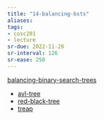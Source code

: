 ```yaml
---
title: "14-balancing-bsts"
aliases: 
tags: 
- cosc201
- lecture
sr-due: 2022-11-28
sr-interval: 126
sr-ease: 250
---
```


[balancing-binary-search-trees](notes/balancing-binary-search-trees.md)

- [avl-tree](notes/avl-tree.md) 
- [red-black-tree](notes/red-black-tree.md)
- [treap](notes/treap.md)

